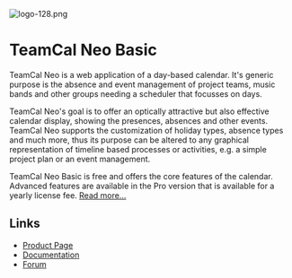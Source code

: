 ![logo-128.png](https://bitbucket.org/repo/ndb6gR/images/3454983152-logo-128.png)
# TeamCal Neo Basic 
TeamCal Neo is a web application of a day-based calendar. It's generic purpose is the absence and event management of project teams, music bands and other groups needing a scheduler that focusses on days.

TeamCal Neo's goal is to offer an optically attractive but also effective calendar display, showing the presences, absences and other events. TeamCal Neo supports the customization of holiday types, absence types and much more, thus its purpose can be altered to any graphical representation of timeline based processes or activities, e.g. a simple project plan or an event management.

TeamCal Neo Basic is free and offers the core features of the calendar. Advanced features are available in the Pro version that is available for a yearly license fee. [Read more...](https://www.lewe.com/teamcal-neo/)
## Links ##
* [Product Page](https://www.lewe.com/teamcal-neo/)
* [Documentation](https://support.lewe.com/docs/teamcal-neo-manual/)
* [Forum](http://forum.lewe.com/viewforum.php?f=31)
